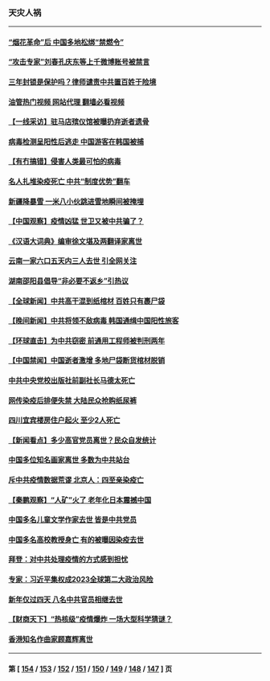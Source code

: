 ### 天灾人祸
---
#### [“烟花革命”后 中国多地松绑“禁燃令”](../../pages/ncid280/n13900297.md?01060845) 
#### [“攻击专家”刘春孔庆东等上千微博账号被禁言](../../pages/ncid280/n13900222.md?01060845) 
#### [三年封锁是保护吗？律师谴责中共置百姓于险境](../../pages/ncid280/n13899964.md?01060845) 
#### [油管热门视频 网站代理 翻墙必看视频](http://138.2.39.72:81/youtube.html?epic-marker?01060845)
#### [【一线采访】驻马店殡仪馆被曝扔弃逝者遗骨](../../pages/ncid280/n13899997.md?01060845) 
#### [病毒检测呈阳性后逃走 中国游客在韩国被捕](../../pages/ncid280/n13900160.md?01060845) 
#### [【有冇搞错】侵害人类最可怕的病毒](../../pages/ncid280/n13900180.md?01060845) 
#### [名人扎堆染疫死亡 中共“制度优势”翻车](../../pages/ncid280/n13899597.md?01060845) 
#### [新疆降暴雪 一米八小伙跳进雪地瞬间被掩埋](../../pages/ncid280/n13900059.md?01060845) 
#### [【中国观察】疫情凶猛 世卫又被中共骗了？](../../pages/ncid280/n13899876.md?01060845) 
#### [《汉语大词典》编审徐文堪及两翻译家离世](../../pages/ncid280/n13899987.md?01060845) 
#### [云南一家六口五天内三人去世 引全网关注](../../pages/ncid280/n13899971.md?01060845) 
#### [湖南邵阳县倡导“非必要不返乡”引热议](../../pages/ncid280/n13899950.md?01060845) 
#### [【全球新闻】中共高干混到纸棺材 百姓只有裹尸袋](../../pages/ncid280/n13899962.md?01060845) 
#### [【晚间新闻】中共将领不敌病毒 韩国通缉中国阳性旅客](../../pages/ncid280/n13899961.md?01060845) 
#### [【环球直击】为中共窃密 前通用工程师被判刑两年](../../pages/ncid280/n13899505.md?01060845) 
#### [【中国禁闻】中国逝者激增 多地尸袋断货棺材脱销](../../pages/ncid280/n13899545.md?01060845) 
#### [中共中央党校出版社前副社长马德太死亡](../../pages/ncid280/n13899895.md?01060845) 
#### [网传染疫后排便失禁 大陆民众抢购纸尿裤](../../pages/ncid280/n13899778.md?01060845) 
#### [四川宜宾楼房住户起火 至少2人死亡](../../pages/ncid280/n13899780.md?01060845) 
#### [【新闻看点】多少高官党员离世？民众自发统计](../../pages/ncid280/n13898836.md?01060845) 
#### [中国多位知名画家离世 多数为中共站台](../../pages/ncid280/n13899663.md?01060845) 
#### [斥中共疫情数据荒谬 北京人：四至亲染疫亡](../../pages/ncid280/n13899483.md?01060845) 
#### [【秦鹏观察】“人矿”火了 老年化日本震撼中国](../../pages/ncid280/n13899560.md?01060845) 
#### [中国多名儿童文学作家去世 皆是中共党员](../../pages/ncid280/n13899725.md?01060845) 
#### [中国多名高校教授身亡 有的被曝因染疫去世](../../pages/ncid280/n13899628.md?01060845) 
#### [拜登：对中共处理疫情的方式感到担忧](../../pages/ncid280/n13899612.md?01060845) 
#### [专家：习近平集权成2023全球第二大政治风险](../../pages/ncid280/n13899506.md?01060845) 
#### [新年仅过四天 八名中共官员相继去世](../../pages/ncid280/n13899537.md?01060845) 
#### [【财商天下】“热核级”疫情爆炸 一场大型科学猜谜？](../../pages/ncid280/n13899546.md?01060845) 
#### [香港知名作曲家顾嘉辉离世](../../pages/ncid280/n13899555.md?01060845) 

---
#### 第 [ [154](./154.md?01060845) / [153](./153.md?01060845) / [152](./152.md?01060845) / [151](./151.md?01060845) / [150](./150.md?01060845) / [149](./149.md?01060845) / [148](./148.md?01060845) / [147](./147.md?01060845) ] 页
